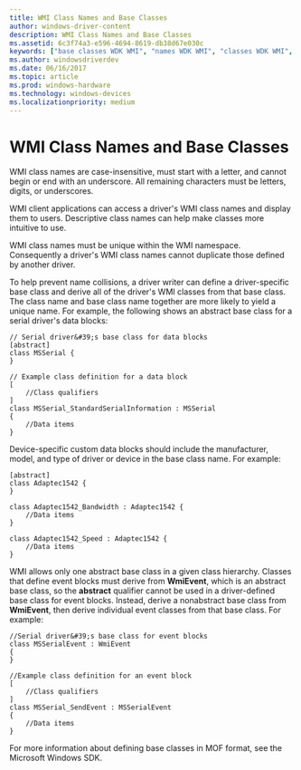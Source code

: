 ```yaml
---
title: WMI Class Names and Base Classes
author: windows-driver-content
description: WMI Class Names and Base Classes
ms.assetid: 6c3f74a3-e596-4694-8619-db38d67e030c
keywords: ["base classes WDK WMI", "names WDK WMI", "classes WDK WMI", "WMI WDK kernel , classes"]
ms.author: windowsdriverdev
ms.date: 06/16/2017
ms.topic: article
ms.prod: windows-hardware
ms.technology: windows-devices
ms.localizationpriority: medium
---
```


# WMI Class Names and Base Classes





WMI class names are case-insensitive, must start with a letter, and cannot begin or end with an underscore. All remaining characters must be letters, digits, or underscores.

WMI client applications can access a driver's WMI class names and display them to users. Descriptive class names can help make classes more intuitive to use.

WMI class names must be unique within the WMI namespace. Consequently a driver's WMI class names cannot duplicate those defined by another driver.

To help prevent name collisions, a driver writer can define a driver-specific base class and derive all of the driver's WMI classes from that base class. The class name and base class name together are more likely to yield a unique name. For example, the following shows an abstract base class for a serial driver's data blocks:

```
// Serial driver&#39;s base class for data blocks
[abstract]
class MSSerial {
}
 
// Example class definition for a data block
[
    //Class qualifiers 
]
class MSSerial_StandardSerialInformation : MSSerial 
{
    //Data items
}
```

Device-specific custom data blocks should include the manufacturer, model, and type of driver or device in the base class name. For example:

```
[abstract]
class Adaptec1542 {
}
 
class Adaptec1542_Bandwidth : Adaptec1542 {
    //Data items
}
 
class Adaptec1542_Speed : Adaptec1542 {
    //Data items
}
```

WMI allows only one abstract base class in a given class hierarchy. Classes that define event blocks must derive from **WmiEvent**, which is an abstract base class, so the **abstract** qualifier cannot be used in a driver-defined base class for event blocks. Instead, derive a nonabstract base class from **WmiEvent**, then derive individual event classes from that base class. For example:

```
//Serial driver&#39;s base class for event blocks
class MSSerialEvent : WmiEvent 
{
}
 
//Example class definition for an event block
[
    //Class qualifiers 
]
class MSSerial_SendEvent : MSSerialEvent 
{
    //Data items
}
```

For more information about defining base classes in MOF format, see the Microsoft Windows SDK.

 

 




